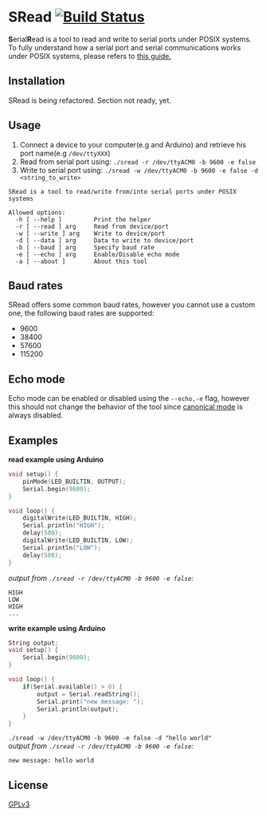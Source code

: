 # SRead [![Build Status](https://travis-ci.com/ice-bit/SRead.svg?branch=master)](https://travis-ci.com/ice-bit/SRead)

**S**erial**R**ead is a tool to read and write to serial ports under POSIX systems.  
To fully understand how a serial port and serial communications works under POSIX systems, please refers to [this guide.](https://www.cmrr.umn.edu/~strupp/serial.html)

## Installation
SRead is being refactored. Section not ready, yet.

## Usage
1. Connect a device to your computer(e.g and Arduino) and retrieve his port name(e.g `/dev/ttyXXX`)  
2. Read from serial port using: `./sread -r /dev/ttyACM0 -b 9600 -e false`  
3. Write to serial port using: `./sread -w /dev/ttyACM0 -b 9600 -e false -d <string_to_write>`  

```
SRead is a tool to read/write from/into serial ports under POSIX systems

Allowed options:
  -h [ --help ]         Print the helper
  -r [ --read ] arg     Read from device/port
  -w [ --write ] arg    Write to device/port
  -d [ --data ] arg     Data to write to device/port
  -b [ --baud ] arg     Specify baud rate
  -e [ --echo ] arg     Enable/Disable echo mode
  -a [ --about ]        About this tool
```
## Baud rates
SRead offers some common baud rates, however you cannot use a custom one, the following baud rates are supported:  
- 9600  
- 38400  
- 57600  
- 115200

## Echo mode
Echo mode can be enabled or disabled using the `--echo,-e` flag, however this should not change the behavior of the tool since [canonical mode](https://www.gnu.org/software/libc/manual/html_node/Canonical-or-Not.html) is always disabled.

## Examples
**read example using Arduino**  
```c++
void setup() {
    pinMode(LED_BUILTIN, OUTPUT);
    Serial.begin(9600);
}

void loop() {
    digitalWrite(LED_BUILTIN, HIGH);
    Serial.println("HIGH");
    delay(500);
    digitalWrite(LED_BUILTIN, LOW);
    Serial.println("LOW");
    delay(500);
}
```
_output from `./sread -r /dev/ttyACM0 -b 9600 -e false`:_
```
HIGH
LOW
HIGH
...
```

**write example using Arduino**
```c++
String output;
void setup() {
    Serial.begin(9600);
}

void loop() {
    if(Serial.available() > 0) {
        output = Serial.readString();
        Serial.print("new message: ");
        Serial.println(output);
    }
}
```

`./sread -w /dev/ttyACM0 -b 9600 -e false -d "hello world"`  
_output from `./sread -r /dev/ttyACM0 -b 9600 -e false`:_  
```
new message: hello world
```

## License
[GPLv3](https://choosealicense.com/licenses/gpl-3.0/)
